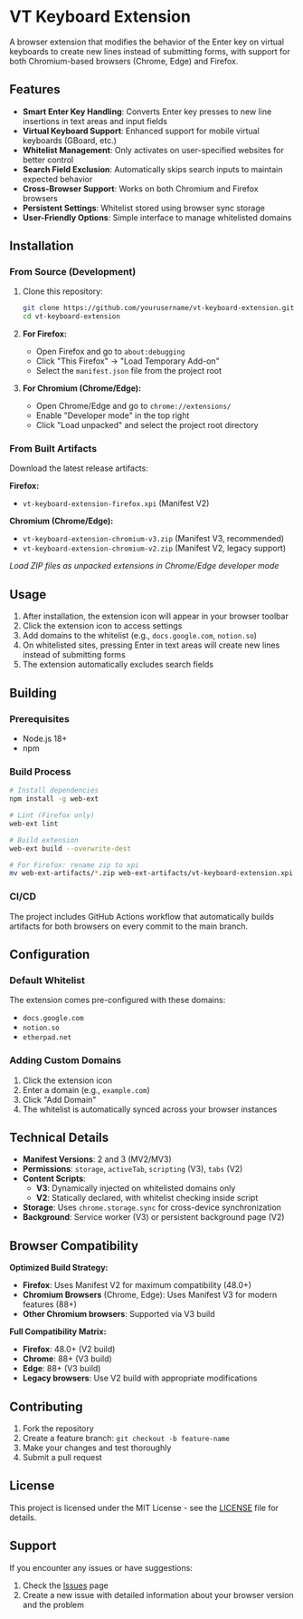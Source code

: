 # VT Keyboard Extension

A browser extension that modifies the behavior of the Enter key on virtual keyboards to create new lines instead of submitting forms, with support for both Chromium-based browsers (Chrome, Edge) and Firefox.

## Features

- **Smart Enter Key Handling**: Converts Enter key presses to new line insertions in text areas and input fields
- **Virtual Keyboard Support**: Enhanced support for mobile virtual keyboards (GBoard, etc.)
- **Whitelist Management**: Only activates on user-specified websites for better control
- **Search Field Exclusion**: Automatically skips search inputs to maintain expected behavior
- **Cross-Browser Support**: Works on both Chromium and Firefox browsers
- **Persistent Settings**: Whitelist stored using browser sync storage
- **User-Friendly Options**: Simple interface to manage whitelisted domains

## Installation

### From Source (Development)

1. Clone this repository:
   ```bash
   git clone https://github.com/yourusername/vt-keyboard-extension.git
   cd vt-keyboard-extension
   ```

2. **For Firefox:**
   - Open Firefox and go to `about:debugging`
   - Click "This Firefox" → "Load Temporary Add-on"
   - Select the `manifest.json` file from the project root

3. **For Chromium (Chrome/Edge):**
   - Open Chrome/Edge and go to `chrome://extensions/`
   - Enable "Developer mode" in the top right
   - Click "Load unpacked" and select the project root directory

### From Built Artifacts

Download the latest release artifacts:

**Firefox:**
- `vt-keyboard-extension-firefox.xpi` (Manifest V2)

**Chromium (Chrome/Edge):**
- `vt-keyboard-extension-chromium-v3.zip` (Manifest V3, recommended)
- `vt-keyboard-extension-chromium-v2.zip` (Manifest V2, legacy support)

*Load ZIP files as unpacked extensions in Chrome/Edge developer mode*

## Usage

1. After installation, the extension icon will appear in your browser toolbar
2. Click the extension icon to access settings
3. Add domains to the whitelist (e.g., `docs.google.com`, `notion.so`)
4. On whitelisted sites, pressing Enter in text areas will create new lines instead of submitting forms
5. The extension automatically excludes search fields

## Building

### Prerequisites

- Node.js 18+
- npm

### Build Process

```bash
# Install dependencies
npm install -g web-ext

# Lint (Firefox only)
web-ext lint

# Build extension
web-ext build --overwrite-dest

# For Firefox: rename zip to xpi
mv web-ext-artifacts/*.zip web-ext-artifacts/vt-keyboard-extension.xpi
```

### CI/CD

The project includes GitHub Actions workflow that automatically builds artifacts for both browsers on every commit to the main branch.

## Configuration

### Default Whitelist

The extension comes pre-configured with these domains:
- `docs.google.com`
- `notion.so`
- `etherpad.net`

### Adding Custom Domains

1. Click the extension icon
2. Enter a domain (e.g., `example.com`)
3. Click "Add Domain"
4. The whitelist is automatically synced across your browser instances

## Technical Details

- **Manifest Versions**: 2 and 3 (MV2/MV3)
- **Permissions**: `storage`, `activeTab`, `scripting` (V3), `tabs` (V2)
- **Content Scripts**:
  - **V3**: Dynamically injected on whitelisted domains only
  - **V2**: Statically declared, with whitelist checking inside script
- **Storage**: Uses `chrome.storage.sync` for cross-device synchronization
- **Background**: Service worker (V3) or persistent background page (V2)

## Browser Compatibility

**Optimized Build Strategy:**
- **Firefox**: Uses Manifest V2 for maximum compatibility (48.0+)
- **Chromium Browsers** (Chrome, Edge): Uses Manifest V3 for modern features (88+)
- **Other Chromium browsers**: Supported via V3 build

**Full Compatibility Matrix:**
- **Firefox**: 48.0+ (V2 build)
- **Chrome**: 88+ (V3 build)
- **Edge**: 88+ (V3 build)
- **Legacy browsers**: Use V2 build with appropriate modifications

## Contributing

1. Fork the repository
2. Create a feature branch: `git checkout -b feature-name`
3. Make your changes and test thoroughly
4. Submit a pull request

## License

This project is licensed under the MIT License - see the [LICENSE](LICENSE) file for details.

## Support

If you encounter any issues or have suggestions:
1. Check the [Issues](https://github.com/yourusername/vt-keyboard-extension/issues) page
2. Create a new issue with detailed information about your browser version and the problem
